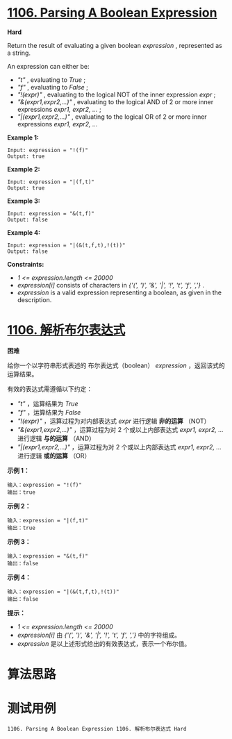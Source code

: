 # [1106. Parsing A Boolean Expression][enTitle]

**Hard**

Return the result of evaluating a given boolean  *expression* , represented as a string.

An expression can either be:

-  *"t"* , evaluating to  *True* ; 
-  *"f"* , evaluating to  *False* ; 
-  *"!(expr)"* , evaluating to the logical NOT of the inner expression  *expr* ; 
-  *"&(expr1,expr2,...)"* , evaluating to the logical AND of 2 or more inner expressions  *expr1, expr2, ...* ; 
-  *"|(expr1,expr2,...)"* , evaluating to the logical OR of 2 or more inner expressions  *expr1, expr2, ...* 



**Example 1:** 

```
Input: expression = "!(f)"
Output: true

```

**Example 2:** 

```
Input: expression = "|(f,t)"
Output: true

```

**Example 3:** 

```
Input: expression = "&(t,f)"
Output: false

```

**Example 4:** 

```
Input: expression = "|(&(t,f,t),!(t))"
Output: false

```



**Constraints:** 

-  *1 <= expression.length <= 20000*  
-  *expression[i]*  consists of characters in  *{'(', ')', '&', '|', '!', 't', 'f', ','}* . 
-  *expression*  is a valid expression representing a boolean, as given in the description.


# [1106. 解析布尔表达式][cnTitle]

**困难**

给你一个以字符串形式表述的 布尔表达式（boolean）  *expression* ，返回该式的运算结果。

有效的表达式需遵循以下约定：

-  *"t"* ，运算结果为  *True*  
-  *"f"* ，运算结果为  *False*  
-  *"!(expr)"* ，运算过程为对内部表达式  *expr*  进行逻辑 **非的运算** （NOT） 
-  *"&(expr1,expr2,...)"* ，运算过程为对 2 个或以上内部表达式  *expr1, expr2, ...*  进行逻辑 **与的运算** （AND） 
-  *"|(expr1,expr2,...)"* ，运算过程为对 2 个或以上内部表达式  *expr1, expr2, ...*  进行逻辑 **或的运算** （OR）



**示例 1：** 

```
输入：expression = "!(f)"
输出：true

```

**示例 2：** 

```
输入：expression = "|(f,t)"
输出：true

```

**示例 3：** 

```
输入：expression = "&(t,f)"
输出：false

```

**示例 4：** 

```
输入：expression = "|(&(t,f,t),!(t))"
输出：false

```



**提示：** 

-  *1 <= expression.length <= 20000*  
-  *expression[i]*  由  *{'(', ')', '&', '|', '!', 't', 'f', ','}*  中的字符组成。 
-  *expression*  是以上述形式给出的有效表达式，表示一个布尔值。




# 算法思路

# 测试用例
```
1106. Parsing A Boolean Expression 1106. 解析布尔表达式 Hard
```

[enTitle]: https://leetcode.com/problems/parsing-a-boolean-expression/
[cnTitle]: https://leetcode-cn.com/problems/parsing-a-boolean-expression/
